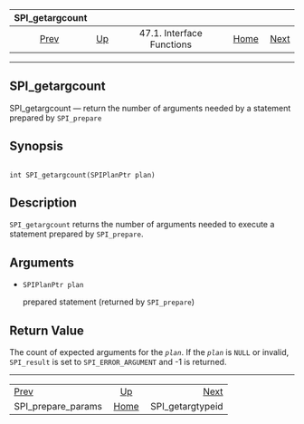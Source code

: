 

|                      SPI\_getargcount                     |                                                      |                           |                                                       |                                                       |
| :-------------------------------------------------------: | :--------------------------------------------------- | :-----------------------: | ----------------------------------------------------: | ----------------------------------------------------: |
| [Prev](spi-spi-prepare-params.html "SPI_prepare_params")  | [Up](spi-interface.html "47.1. Interface Functions") | 47.1. Interface Functions | [Home](index.html "PostgreSQL 17devel Documentation") |  [Next](spi-spi-getargtypeid.html "SPI_getargtypeid") |

***

## SPI\_getargcount

SPI\_getargcount — return the number of arguments needed by a statement prepared by `SPI_prepare`

## Synopsis

```

int SPI_getargcount(SPIPlanPtr plan)
```

## Description

`SPI_getargcount` returns the number of arguments needed to execute a statement prepared by `SPI_prepare`.

## Arguments

* `SPIPlanPtr plan`

    prepared statement (returned by `SPI_prepare`)

## Return Value

The count of expected arguments for the *`plan`*. If the *`plan`* is `NULL` or invalid, `SPI_result` is set to `SPI_ERROR_ARGUMENT` and -1 is returned.

***

|                                                           |                                                       |                                                       |
| :-------------------------------------------------------- | :---------------------------------------------------: | ----------------------------------------------------: |
| [Prev](spi-spi-prepare-params.html "SPI_prepare_params")  |  [Up](spi-interface.html "47.1. Interface Functions") |  [Next](spi-spi-getargtypeid.html "SPI_getargtypeid") |
| SPI\_prepare\_params                                      | [Home](index.html "PostgreSQL 17devel Documentation") |                                     SPI\_getargtypeid |
